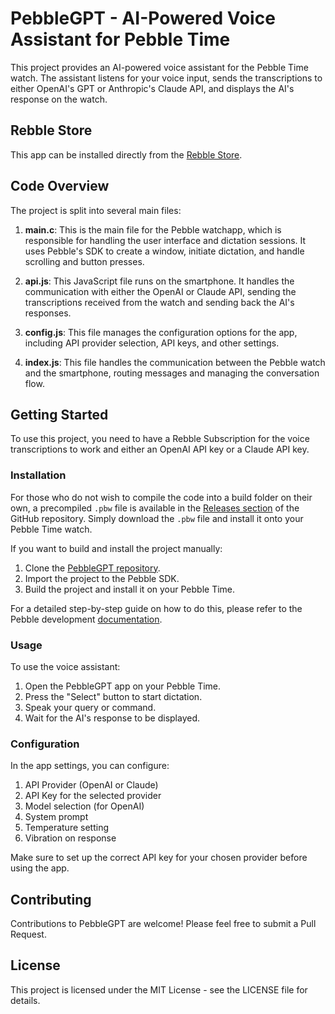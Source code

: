 # PebbleGPT - AI-Powered Voice Assistant for Pebble Time

This project provides an AI-powered voice assistant for the Pebble Time watch. The assistant listens for your voice input, sends the transcriptions to either OpenAI's GPT or Anthropic's Claude API, and displays the AI's response on the watch.

## Rebble Store
This app can be installed directly from the [Rebble Store](https://apps.rebble.io/en_US/application/64853961143b6504611fbc06).

## Code Overview

The project is split into several main files:

1. **main.c**: This is the main file for the Pebble watchapp, which is responsible for handling the user interface and dictation sessions. It uses Pebble's SDK to create a window, initiate dictation, and handle scrolling and button presses.

2. **api.js**: This JavaScript file runs on the smartphone. It handles the communication with either the OpenAI or Claude API, sending the transcriptions received from the watch and sending back the AI's responses.

3. **config.js**: This file manages the configuration options for the app, including API provider selection, API keys, and other settings.

4. **index.js**: This file handles the communication between the Pebble watch and the smartphone, routing messages and managing the conversation flow.

## Getting Started

To use this project, you need to have a Rebble Subscription for the voice transcriptions to work and either an OpenAI API key or a Claude API key.

### Installation

For those who do not wish to compile the code into a build folder on their own, a precompiled `.pbw` file is available in the [Releases section](https://github.com/huntboom/PebbleGPT/releases) of the GitHub repository. Simply download the `.pbw` file and install it onto your Pebble Time watch.

If you want to build and install the project manually:

1. Clone the [PebbleGPT repository](https://github.com/huntboom/PebbleGPT).
2. Import the project to the Pebble SDK.
3. Build the project and install it on your Pebble Time.

For a detailed step-by-step guide on how to do this, please refer to the Pebble development [documentation](https://developer.rebble.io/developer.pebble.com/tutorials/watchface-tutorial/part1/index.html).

### Usage

To use the voice assistant:

1. Open the PebbleGPT app on your Pebble Time.
2. Press the "Select" button to start dictation.
3. Speak your query or command.
4. Wait for the AI's response to be displayed.

### Configuration

In the app settings, you can configure:

1. API Provider (OpenAI or Claude)
2. API Key for the selected provider
3. Model selection (for OpenAI)
4. System prompt
5. Temperature setting
6. Vibration on response

Make sure to set up the correct API key for your chosen provider before using the app.

## Contributing

Contributions to PebbleGPT are welcome! Please feel free to submit a Pull Request.

## License

This project is licensed under the MIT License - see the LICENSE file for details.